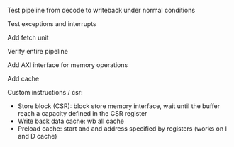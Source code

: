 Test pipeline from decode to writeback under normal conditions

Test exceptions and interrupts

Add fetch unit

Verify entire pipeline 

Add AXI interface for memory operations

Add cache 

Custom instructions / csr: 
* Store block (CSR): block store memory interface, wait until the buffer reach a capacity defined in the CSR register
* Write back data cache: wb all cache 
* Preload cache: start and and address specified by registers (works on I and D cache)